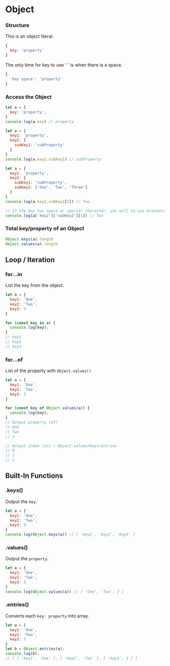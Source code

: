 # Object
### Structure
This is an object literal.
```javascript
{
  key: 'property'
}
```
The only time for key to use ' ' is when there is a space.
```javascript
{
  'key space': 'property'
}
```

### Access the Object
```javascript
let a = {
  key: 'property',
}
console.log(a.key) // property
```
```javascript
let a = {
  key1: 'property',
  key2: {
    subKey1: 'subProperty'
  }
}
console.log(a.key2.subKey1) // subProperty
```
```javascript
let a = {
  key1: 'property',
  key2: {
    subKey1: 'subProperty',
    subKey2: ['One', 'Two', 'Three']
  }
}
console.log(a.key2.subKey2[1]) // Two

// If the key has space or special character, you will to use brackets
console.log(a['key2']['subKey2'][1]) // Two
```

### Total key/property of an Object
```javascript
Object.keys(a).length
Object.values(a).length
```

## Loop / Iteration
### for...in
List the key from the object.
```javascript
let a = {
  key1: 'One',
  key2: 'Two',
  key3: 3
}

for (const key in a) {
  console.log(key);
}
// key1
// key2
// key3
```

### for...of
List of the property with `Object.values()`
```javascript
let a = {
  key1: 'One',
  key2: 'Two',
  key3: 3
}

for (const key of Object.values(a)) {
  console.log(key);
}
// Output property (of)
// One
// Two
// 3

// Output index (in) + Object.values/keys/entries
// 0
// 1
// 2
```

## Built-In Functions
### .keys()
Output the `key`.
```javascript
let a = {
  key1: 'One',
  key2: 'Two',
  key3: 3
}
console.log(Object.keys(a)) // [ 'key1', 'key2', 'key3' ]
```

### .values()
Output the `property`.
```javascript
let a = {
  key1: 'One',
  key2: 'Two',
  key3: 3
}
console.log(Object.values(a)) // [ 'One', 'Two', 3 ]
```

### .entries()
Converts each `key: property` into array.
```javascript
let a = {
  key1: 'One',
  key2: 'Two',
  key3: 3
}
let b = Object.entries(a);
console.log(b);
// [ [ 'key1', 'One' ], [ 'key2', 'Two' ], [ 'key3', 3 ] ]
```